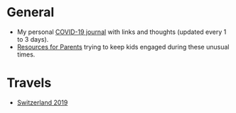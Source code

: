 
# General

- My personal [COVID-19 journal](covid19-journal.md) with links and thoughts (updated every 1 to 3 days).
- [Resources for Parents](resources-for-parents.md) trying to keep kids engaged during these unusual times.

# Travels
- [Switzerland 2019](travels/switzerland.md)